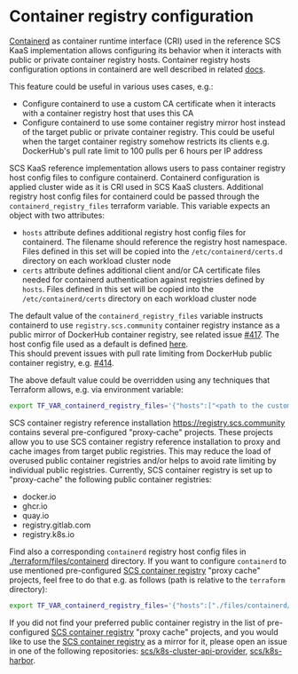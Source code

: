 # Container registry configuration

[Containerd](https://github.com/containerd/containerd) as container runtime
interface (CRI) used in the reference SCS KaaS implementation allows configuring its
behavior when it interacts with public or private container registry hosts. Container
registry hosts configuration options in containerd are well described in related [docs](https://github.com/containerd/containerd/blob/main/docs/hosts.md).

This feature could be useful in various uses cases, e.g.:
- Configure containerd to use a custom CA certificate when it interacts with a container
registry host that uses this CA
- Configure containerd to use some container registry mirror host instead of the target public or private container registry.
This could be useful when the target container registry somehow restricts its clients e.g.
DockerHub's pull rate limit to 100 pulls per 6 hours per IP address

SCS KaaS reference implementation allows users to pass container registry host config
files to configure containerd. Containerd configuration is applied cluster wide as it
is CRI used in SCS KaaS clusters. Additional registry host config files for containerd
could be passed through the `containerd_registry_files` terraform variable. This variable
expects an object with two attributes:
- `hosts` attribute defines additional registry host config files for containerd.
The filename should reference the registry host namespace. Files defined in this set
will be copied into the `/etc/containerd/certs.d` directory on each workload cluster node
- `certs` attribute defines additional client and/or CA certificate files needed for
containerd authentication against registries defined by `hosts`. Files defined in this
set will be copied into the `/etc/containerd/certs` directory on each workload cluster node

The default value of the `containerd_registry_files` variable instructs containerd to use
`registry.scs.community` container registry instance as a public mirror of DockerHub
container registry, see related issue [#417](https://github.com/SovereignCloudStack/k8s-cluster-api-provider/issues/417).
The host config file used as a default is defined [here](../../terraform/files/containerd/docker.io).  
This should prevent issues with pull rate limiting from DockerHub public container registry, e.g. [#414](https://github.com/SovereignCloudStack/k8s-cluster-api-provider/issues/414).

The above default value could be overridden using any techniques that Terraform allows, e.g.
via environment variable:

```bash
export TF_VAR_containerd_registry_files='{"hosts":["<path to the custom container registry host config>"], "certs":["<path to the custom CA or client certificate>"]}'
```

SCS container registry reference installation https://registry.scs.community contains 
several pre-configured "proxy-cache" projects. These projects allow you to use SCS 
container registry reference installation to proxy and cache images from target public
registries. This may reduce the load of overused public container registries and/or helps
to avoid rate limiting by individual public registries. 
Currently, SCS container registry is set up to "proxy-cache" the following public container registries:
- docker.io
- ghcr.io
- quay.io
- registry.gitlab.com
- registry.k8s.io

Find also a corresponding `containerd` registry host config files in [./terraform/files/containerd](https://github.com/SovereignCloudStack/k8s-cluster-api-provider/tree/4dce164044a13b35a83690540088db2cd8457a8a/terraform/files/containerd)
directory. If you want to configure `containerd` to use mentioned pre-configured [SCS container registry](https://registry.scs.community)
"proxy cache" projects, feel free to do that e.g. as follows (path is relative to the `terraform` directory):

```bash
export TF_VAR_containerd_registry_files='{"hosts":["./files/containerd/docker.io", "./files/containerd/ghcr.io", "./files/containerd/quay.io", "./files/containerd/registry.gitlab.com", "./files/containerd/registry.k8s.io" ]}'
```

If you did not find your preferred public container registry in the list of pre-configured
[SCS container registry](https://registry.scs.community) "proxy cache" projects, and you would like to use the [SCS container registry](https://registry.scs.community)
as a mirror for it, please open an issue in one of the following repositories: [scs/k8s-cluster-api-provider](https://github.com/SovereignCloudStack/k8s-cluster-api-provider),
[scs/k8s-harbor](https://github.com/SovereignCloudStack/k8s-harbor).
